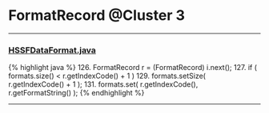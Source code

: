 # FormatRecord @Cluster 3

***

### [HSSFDataFormat.java](https://searchcode.com/codesearch/view/15642305/)
{% highlight java %}
126. FormatRecord r = (FormatRecord) i.next();
127. if ( formats.size() < r.getIndexCode() + 1 )
129.     formats.setSize( r.getIndexCode() + 1 );
131. formats.set( r.getIndexCode(), r.getFormatString() );
{% endhighlight %}

***

